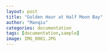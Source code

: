 ```yaml
---
layout: post
title: "Golden Hour at Half Moon Bay"
author: "Manqiu"
categories: documentation
tags: [documentation,sample]
image: IMG_0081.JPG
---
```

